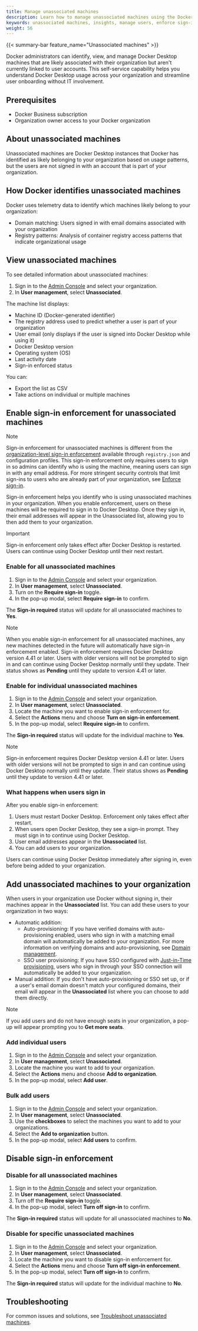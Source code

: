```yaml
---
title: Manage unassociated machines
description: Learn how to manage unassociated machines using the Docker Admin Console
keywords: unassociated machines, insights, manage users, enforce sign-in
weight: 56
---
```


{{< summary-bar feature_name="Unassociated machines" >}}

Docker administrators can identify, view, and manage Docker Desktop machines
that are likely associated with their organization but aren't currently linked
to user accounts. This self-service capability helps you understand Docker
Desktop usage across your organization and streamline user onboarding without
IT involvement.

## Prerequisites

- Docker Business subscription
- Organization owner access to your Docker organization

## About unassociated machines

Unassociated machines are Docker Desktop instances that Docker has identified
as likely belonging to your organization based on usage patterns, but the users
are not signed in with an account that is part of your organization.

## How Docker identifies unassociated machines

Docker uses telemetry data to identify which machines likely belong to your
organization:

- Domain matching: Users signed in with email domains associated with your
organization
- Registry patterns: Analysis of container registry access patterns that
indicate organizational usage

## View unassociated machines

To see detailed information about unassociated machines:

1. Sign in to the [Admin Console](https://app.docker.com/admin) and select
your organization.
1. In **User management**, select **Unassociated**.

The machine list displays:

- Machine ID (Docker-generated identifier)
- The registry address used to predict whether a user is part of your
organization
- User email (only displays if the user is signed into Docker Desktop while
using it)
- Docker Desktop version
- Operating system (OS)
- Last activity date
- Sign-in enforced status

You can:

- Export the list as CSV
- Take actions on individual or multiple machines

## Enable sign-in enforcement for unassociated machines

> [!NOTE]
>
> Sign-in enforcement for unassociated machines is different from
the [organization-level sign-in enforcement](/security/for-admins/enforce-sign-in/)
available through `registry.json` and configuration profiles. This sign-in
enforcement only requires users to sign in so admins can identify who is
using the machine, meaning users can sign in with any email address. For more
stringent security controls that limit sign-ins to users who are already part
of your organization, see [Enforce sign-in](/security/for-admins/enforce-sign-in/).

Sign-in enforcement helps you identify who is using unassociated machines in
your organization. When you enable enforcement, users on these machines will
be required to sign in to Docker Desktop. Once they sign in, their email
addresses will appear in the Unassociated list, allowing you to then add them
to your organization.

> [!IMPORTANT]
>
> Sign-in enforcement only takes effect after Docker Desktop is restarted.
Users can continue using Docker Desktop until their next restart.

### Enable for all unassociated machines

1. Sign in to the [Admin Console](https://app.docker.com/admin) and select
your organization.
1. In **User management**, select **Unassociated**.
1. Turn on the **Require sign-in** toggle.
1. In the pop-up modal, select **Require sign-in** to confirm.

The **Sign-in required** status will update for all unassociated machines to
**Yes**.

> [!NOTE]
>
> When you enable sign-in enforcement for all unassociated machines, any new
machines detected in the future will automatically have sign-in enforcement
enabled. Sign-in enforcement requires Docker Desktop version 4.41 or later.
Users with older versions will not be prompted to sign in and can continue
using Docker Desktop normally until they update. Their status shows
as **Pending** until they update to version 4.41 or later.

### Enable for individual unassociated machines

1. Sign in to the [Admin Console](https://app.docker.com/admin) and select
your organization.
1. In **User management**, select **Unassociated**.
1. Locate the machine you want to enable sign-in enforcement for.
1. Select the **Actions** menu and choose **Turn on sign-in enforcement**.
1. In the pop-up modal, select **Require sign-in** to confirm.

The **Sign-in required** status will update for the individual machine to
**Yes**.

> [!NOTE]
>
> Sign-in enforcement requires Docker Desktop version 4.41 or later. Users
with older versions will not be prompted to sign in and can continue using
Docker Desktop normally until they update. Their status shows as **Pending**
until they update to version 4.41 or later.

### What happens when users sign in

After you enable sign-in enforcement:

1. Users must restart Docker Desktop. Enforcement only takes effect after
restart.
1. When users open Docker Desktop, they see a sign-in prompt. They must sign
in to continue using Docker Desktop.
1. User email addresses appear in the **Unassociated** list.
1. You can add users to your organization.

Users can continue using Docker Desktop immediately after signing in, even
before being added to your organization.

## Add unassociated machines to your organization

When users in your organization use Docker without signing in, their machines
appear in the **Unassociated** list. You can add these users to your
organization in two ways:

- Automatic addition:
    - Auto-provisioning: If you have verified domains with auto-provisioning
    enabled, users who sign in with a matching email domain will automatically
    be added to your organization. For more information on verifying domains and
    auto-provisioning, see [Domain management](/manuals/security/for-admins/domain-management.md).
    - SSO user provisioning: If you have SSO configured with
    [Just-in-Time provisioning](/manuals/security/for-admins/provisioning/just-in-time.md),
    users who sign in through your SSO connection will automatically be added
    to your organization.
- Manual addition: If you don't have auto-provisioning or SSO set up, or if a
user's email domain doesn't match your configured domains, their email will
appear in the **Unassociated** list where you can choose to add them directly.

> [!NOTE]
>
> If you add users and do not have enough seats in your organization, a
pop-up will appear prompting you to **Get more seats**.

### Add individual users

1. Sign in to the [Admin Console](https://app.docker.com/admin) and select
your organization.
1. In **User management**, select **Unassociated**.
1. Locate the machine you want to add to your organization.
1. Select the **Actions** menu and choose **Add to organization**.
1. In the pop-up modal, select **Add user**.

### Bulk add users

1. Sign in to the [Admin Console](https://app.docker.com/admin) and select
your organization.
1. In **User management**, select **Unassociated**.
1. Use the **checkboxes** to select the machines you want to add to your
organizations.
1. Select the **Add to organization** button.
1. In the pop-up modal, select **Add users** to confirm.

## Disable sign-in enforcement

### Disable for all unassociated machines

1. Sign in to the [Admin Console](https://app.docker.com/admin) and select
your organization.
1. In **User management**, select **Unassociated**.
1. Turn off the **Require sign-in** toggle.
1. In the pop-up modal, select **Turn off sign-in** to confirm.

The **Sign-in required** status will update for all unassociated machines to
**No**.

### Disable for specific unassociated machines

1. Sign in to the [Admin Console](https://app.docker.com/admin) and select
your organization.
1. In **User management**, select **Unassociated**.
1. Locate the machine you want to disable sign-in enforcement for.
1. Select the **Actions** menu and choose **Turn off sign-in enforcement**.
1. In the pop-up modal, select **Turn off sign-in** to confirm.

The **Sign-in required** status will update for the individual machine to
**No**.

## Troubleshooting

For common issues and solutions, see [Troubleshoot unassociated machines](/manuals/security/troubleshoot/troubleshoot-unassociated-machines.md).
